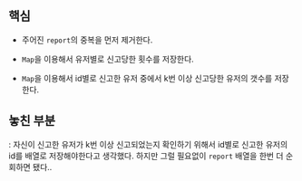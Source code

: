 ## 핵심

- 주어진 `report`의 중복을 먼저 제거한다.

- `Map`을 이용해서 유저별로 신고당한 횟수를 저장한다.

- `Map`을 이용해서 id별로 신고한 유저 중에서 k번 이상 신고당한 유저의 갯수를 저장한다.

## 놓친 부분

: 자신이 신고한 유저가 k번 이상 신고되었는지 확인하기 위해서 id별로 신고한 유저의 id를 배열로 저장해야한다고 생각했다.
하지만 그럴 필요없이 `report` 배열을 한번 더 순회하면 됐다..